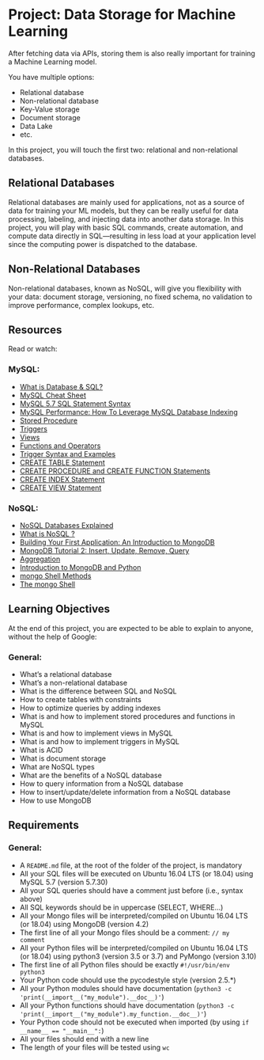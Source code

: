 # Project: Data Storage for Machine Learning

After fetching data via APIs, storing them is also really important for training a Machine Learning model.

You have multiple options:

- Relational database
- Non-relational database
- Key-Value storage
- Document storage
- Data Lake
- etc.

In this project, you will touch the first two: relational and non-relational databases.

## Relational Databases

Relational databases are mainly used for applications, not as a source of data for training your ML models, but they can be really useful for data processing, labeling, and injecting data into another data storage. In this project, you will play with basic SQL commands, create automation, and compute data directly in SQL—resulting in less load at your application level since the computing power is dispatched to the database.

## Non-Relational Databases

Non-relational databases, known as NoSQL, will give you flexibility with your data: document storage, versioning, no fixed schema, no validation to improve performance, complex lookups, etc.

## Resources

Read or watch:

### MySQL:
- [What is Database & SQL?](https://www.youtube.com/watch?v=FR4QIeZaPeM)
- [MySQL Cheat Sheet](https://intellipaat.com/mediaFiles/2019/02/SQL-Commands-Cheat-Sheet.pdf)
- [MySQL 5.7 SQL Statement Syntax](https://dev.mysql.com/doc/refman/5.7/en/sql-statements.html)
- [MySQL Performance: How To Leverage MySQL Database Indexing](https://www.liquidweb.com/blog/mysql-optimization-how-to-leverage-mysql-database-indexing/)
- [Stored Procedure](https://www.w3resource.com/mysql/mysql-procedure.php)
- [Triggers](https://www.w3resource.com/mysql/mysql-triggers.php)
- [Views](https://www.w3resource.com/mysql/mysql-views.php)
- [Functions and Operators](https://dev.mysql.com/doc/refman/5.7/en/functions.html)
- [Trigger Syntax and Examples](https://dev.mysql.com/doc/refman/5.7/en/trigger-syntax.html)
- [CREATE TABLE Statement](https://dev.mysql.com/doc/refman/5.7/en/create-table.html)
- [CREATE PROCEDURE and CREATE FUNCTION Statements](https://dev.mysql.com/doc/refman/5.7/en/create-procedure.html)
- [CREATE INDEX Statement](https://dev.mysql.com/doc/refman/5.7/en/create-index.html)
- [CREATE VIEW Statement](https://dev.mysql.com/doc/refman/5.7/en/create-view.html)

### NoSQL:
- [NoSQL Databases Explained](https://riak.com/resources/nosql-databases/)
- [What is NoSQL ?](https://www.youtube.com/watch?v=qUV2j3XBRHc)
- [Building Your First Application: An Introduction to MongoDB](https://www.youtube.com/watch?v=ClAQEARNUoQ)
- [MongoDB Tutorial 2: Insert, Update, Remove, Query](https://www.youtube.com/watch?v=CB9G5Dvv-EE)
- [Aggregation](https://www.mongodb.com/docs/manual/aggregation/)
- [Introduction to MongoDB and Python](https://realpython.com/introduction-to-mongodb-and-python/)
- [mongo Shell Methods](https://www.mongodb.com/docs/manual/reference/method/)
- [The mongo Shell](https://www.mongodb.com/docs/manual/reference/mongo/)

## Learning Objectives

At the end of this project, you are expected to be able to explain to anyone, without the help of Google:

### General:
- What’s a relational database
- What’s a non-relational database
- What is the difference between SQL and NoSQL
- How to create tables with constraints
- How to optimize queries by adding indexes
- What is and how to implement stored procedures and functions in MySQL
- What is and how to implement views in MySQL
- What is and how to implement triggers in MySQL
- What is ACID
- What is document storage
- What are NoSQL types
- What are the benefits of a NoSQL database
- How to query information from a NoSQL database
- How to insert/update/delete information from a NoSQL database
- How to use MongoDB

## Requirements

### General:
- A `README.md` file, at the root of the folder of the project, is mandatory
- All your SQL files will be executed on Ubuntu 16.04 LTS (or 18.04) using MySQL 5.7 (version 5.7.30)
- All your SQL queries should have a comment just before (i.e., syntax above)
- All SQL keywords should be in uppercase (SELECT, WHERE…)
- All your Mongo files will be interpreted/compiled on Ubuntu 16.04 LTS (or 18.04) using MongoDB (version 4.2)
- The first line of all your Mongo files should be a comment: `// my comment`
- All your Python files will be interpreted/compiled on Ubuntu 16.04 LTS (or 18.04) using python3 (version 3.5 or 3.7) and PyMongo (version 3.10)
- The first line of all Python files should be exactly `#!/usr/bin/env python3`
- Your Python code should use the pycodestyle style (version 2.5.*)
- All your Python modules should have documentation (`python3 -c 'print(__import__("my_module").__doc__)'`)
- All your Python functions should have documentation (`python3 -c 'print(__import__("my_module").my_function.__doc__)'`)
- Your Python code should not be executed when imported (by using `if __name__ == "__main__":`)
- All your files should end with a new line
- The length of your files will be tested using `wc`